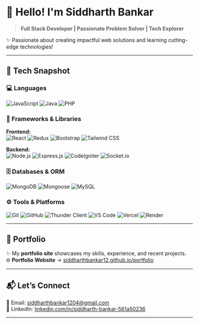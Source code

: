 # 👋 Hello! I'm Siddharth Bankar

> **Full Stack Developer | Passionate Problem Solver | Tech Explorer**

✨ Passionate about creating impactful web solutions and learning cutting-edge technologies!

---

## 🚀 Tech Snapshot

### 💻 Languages  
![JavaScript](https://img.shields.io/badge/JavaScript-F7DF1E?style=for-the-badge&logo=javascript&logoColor=black) ![Java](https://img.shields.io/badge/Java-ED8B00?style=for-the-badge&logo=java&logoColor=white) ![PHP](https://img.shields.io/badge/PHP-777BB4?style=for-the-badge&logo=php&logoColor=white)

### 🧩 Frameworks & Libraries  
**Frontend:**  
![React](https://img.shields.io/badge/React-20232A?style=for-the-badge&logo=react&logoColor=61DAFB) ![Redux](https://img.shields.io/badge/Redux-593D88?style=for-the-badge&logo=redux&logoColor=white) ![Bootstrap](https://img.shields.io/badge/Bootstrap-563D7C?style=for-the-badge&logo=bootstrap&logoColor=white) ![Tailwind CSS](https://img.shields.io/badge/Tailwind-38B2AC?style=for-the-badge&logo=tailwind-css&logoColor=white)

**Backend:**  
![Node.js](https://img.shields.io/badge/Node.js-339933?style=for-the-badge&logo=node.js&logoColor=white) ![Express.js](https://img.shields.io/badge/Express-000000?style=for-the-badge&logo=express&logoColor=white) ![CodeIgniter](https://img.shields.io/badge/CodeIgniter-EF4223?style=for-the-badge&logo=codeigniter&logoColor=white) ![Socket.io](https://img.shields.io/badge/Socket.IO-010101?style=for-the-badge&logo=socket.io&logoColor=white)

### 🗄️ Databases & ORM  
![MongoDB](https://img.shields.io/badge/MongoDB-4EA94B?style=for-the-badge&logo=mongodb&logoColor=white) ![Mongoose](https://img.shields.io/badge/Mongoose-880000?style=for-the-badge&logo=mongoose&logoColor=white) ![MySQL](https://img.shields.io/badge/MySQL-00758F?style=for-the-badge&logo=mysql&logoColor=white)

### ⚙️ Tools & Platforms  
![Git](https://img.shields.io/badge/Git-F05032?style=for-the-badge&logo=git&logoColor=white) ![GitHub](https://img.shields.io/badge/GitHub-181717?style=for-the-badge&logo=github&logoColor=white) ![Thunder Client](https://img.shields.io/badge/Thunder_Client-5DADE2?style=for-the-badge&logoColor=white&logo=thunderclient) ![VS Code](https://img.shields.io/badge/VS_Code-007ACC?style=for-the-badge&logo=visual-studio-code&logoColor=white) ![Vercel](https://img.shields.io/badge/Vercel-000?style=for-the-badge&logo=vercel&logoColor=white) ![Render](https://img.shields.io/badge/Render-46E3B7?style=for-the-badge&logo=render&logoColor=black)

---

## 💼 Portfolio

✨ My **portfolio site** showcases my skills, experience, and recent projects.  
🌐 **Portfolio Website** → [siddharthbankar12.github.io/portfolio](https://siddharthbankar12.github.io/portfolio/)

---

## 📬 Let’s Connect

📧 Email: [siddharthbankar1204@gmail.com](mailto:siddharthbankar1204@gmail.com)  
🔗 LinkedIn: [linkedin.com/in/siddharth-bankar-561a50236](https://linkedin.com/in/siddharth-bankar-561a50236)

---
